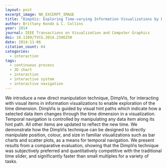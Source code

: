 ```yaml
---
layout: post
excerpt_image: NO_EXCERPT_IMAGE
title: "DimpVis: Exploring Time-varying Information Visualizations by Direct Manipulation"
author: Brittany Kondo & C. Collins
year: 2014
journal: IEEE Transactions on Visualization and Computer Graphics
doi: 10.1109/TVCG.2014.2346250
date: 2014-11-06
citation_count: 64
categories:
  - interaction
tags:
  - continuous process
  - 2D chart
  - interaction
  - interactive system
  - interactive navigation
---
```

We introduce a new direct manipulation technique, DimpVis, for interacting with visual items in information visualizations to enable exploration of the time dimension. DimpVis is guided by visual hint paths which indicate how a selected data item changes through the time dimension in a visualization. Temporal navigation is controlled by manipulating any data item along its hint path. All other items are updated to reflect the new time. We demonstrate how the DimpVis technique can be designed to directly manipulate position, colour, and size in familiar visualizations such as bar charts and scatter plots, as a means for temporal navigation. We present results from a comparative evaluation, showing that the DimpVis technique was subjectively preferred and quantitatively competitive with the traditional time slider, and significantly faster than small multiples for a variety of tasks.
